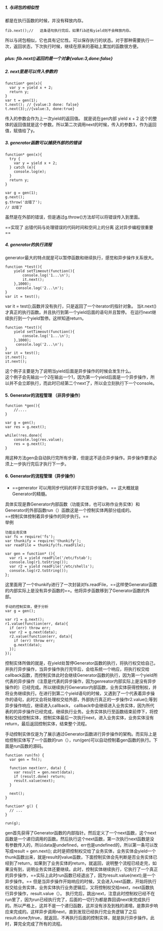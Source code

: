 ##### 1. 与闭包的相似性
都是在执行函数的时候，并没有释放内存。
```
fib.next();//   这条语句执行完后，如果fib还有yield则不会释放内存。
```
所以与闭包相似，它也具有记忆性。可以保存执行的状态。对于那种需要执行一次，返回状态，下次执行时候，继续在原来的基础上累加的函数很方便。
##### plus: fib.next()返回的是一个对象{value:3,done:false}

##### 2.  next里是可以传入参数的
```
function* gen(x){
  var y = yield x + 2;
  return y;
}
var t = gen(1);
t.next(); // {value:3 done: false}
t.next(3);//{value:3, done:true}
```
传入的参数会作为上一次yield的返回值。
就是说在gen内部 yield x + 2 这个的整体的返回值就是这个参数。所以第二次调用next的时候，传入的参数3，作为返回值，赋值给了y。

##### 3. generator函数可以捕获外部的的错误

```
function* gen(x){
  try {
    var y = yield x + 2;
  } catch (e){ 
    console.log(e);
  }
  return y;
}

var g = gen(1);
g.next();
g.throw('出错了');
// 出错了
```

虽然是在外部的错误，但是通过g.throw()方法却可以将错误传入到里面。

==实现了 出错代码与处理错误的代码时间和空间上的分离 这对异步编程很重要==

##### 4. generator的执行流程
generator最大的特点就是可以暂停函数和继续执行，感觉和异步操作关系很大。
```
function *test(){
	yield setTimeout(function(){
		console.log('1...\n');
		it.next();
	},1000);
     console.log('2...\n');
}
var it = test();
```
var it = test();函数并没有执行，只是返回了一个iterator的指针对象。
当it.next()才真正的执行函数。并且执行到第一个yield后面的语句并且暂停。
在运行next继续执行到一个yield暂停。这样知道return。

```
function *test(){
	yield setTimeout(function(){
		console.log('1...\n');
	},1000);
     console.log('2...\n');
}
var it = test();
it.next();
it.next();
```

这个例子主要是为了说明当yield后面是异步操作的时候会发生什么。  
这个例子会先输出一个2在输出一个1，因为第一个yield后面是一个异步操作，所以并不会立即执行，而此时已经第二个next了，所以会立刻执行下一个console。
#### 5. Generator的流程管理 （非异步操作）
```
function *gen(){
    //....
}

var g = gen();
var res = g.next();

while(!res.done){
    console.log(res.value);
    res = g.next();
}
```
用这种方法gen会自动执行完所有步骤，但是这不适合异步操作。异步操作要求必须上一步执行完后才执行下一步。

#### 6. Generator的流程管理（异步操作）

* ==generator 可以用同步代码的样子实现异步操作。==
这大概就是Generator的精髓。

具体实现是靠Generator内部函数（功能实体，也可以称作业务实体）和Generator的外部函数run（）函数这是一个控制实体两部分组成的。  
==控制实体控制着异步操作的同步执行。==  
举例
```
功能业务实体
var fs = require('fs');
var thunkify = require('thunkify');
var readFile = thunkify(fs.readFile);

var gen = function* (){
  var r1 = yield readFile('/etc/fstab');
  console.log(r1.toString());
  var r2 = yield readFile('/etc/shells');
  console.log(r2.toString());
};
```
这里面用了一个thunkify进行了一次封装对fs.readFile，==这样使Generator函数的内部实际上是没有异步函数的==。他将异步函数移到了Generator函数的外部。
```
手动的控制实体，便于分析
var g = gen();

var r1 = g.next();
r1.value(function(err, data){
  if (err) throw err;
  var r2 = g.next(data);
  r2.value(function(err, data){
    if (err) throw err;
    g.next(data);
  });
});
```


控制实体所做的就是，在yield处暂停Generator函数的执行，将执行权交给自己，并执行异步操作，当异步操作执行完毕后，会给系统一个响应，将执行权交给callback函数，而控制实体此时会继续Generator函数的执行，因为第一个yield所代表的异步操作（注意是代表的异步操作，因为genreator内部实际上是没有异步操作的）已经完成。所以继续执行Generator内部函数，业务实体获得控制权，并将业务继续执行。在进行到第二个yield语句的时候，又遇到了一个代表着异步操作的语句，此时又会将处理权交给外部，外部执行真正的一步操作r2.value();等到异步操作响应，继续进入callback， callback中会继续进入业务实体，因为所代表的的异步操作已经完成，继续执行业务。业务实体执行至函数结束前停下，将控制权交给控制实体，控制实体最后一次执行next，进入业务实体，业务实体没有return，最后返回控制实体，结束整个流程。


手动控制实体仅是为了展示通过Generator函数进行异步操作的架构。而实际上是给控制实体写了一个函数的run（），run(gen)可以自动控制着gen函数的执行。下面是run函数的源码。
```
function run(fn) {
  var gen = fn();

  function next(err, data) {
    var result = gen.next(data);
    if (result.done) return;
    result.value(next);
  }

  next();
}

function* g() {
  // ...
}

run(g);
```
gen首先获得了Generator函数的内部指针。然后定义了一个next函数，这个next函数是一个递归调用的函数。然后执行这个next函数，第一次执行next函数是没有参数传入的，所以data是undefined，err也是undefined的，所以第一条可以改写成result = gen.next(); 此时是把控制权交给了业务实体，业务实体会yield一个thunk函数出来，就是result的value函数，下面控制实体会先判断是否业务实体已经到了return，如果到了业务实体的return，就返回，说明整个流程已经走完，如果没有到，说明业务实体还要继续。此时，控制实体继续执行，它执行了一个真正的异步操作，==实际上此时run函数已经退出了，因为result.value(next);是一个异步操作。== 但是当异步操作开始响应的时候，又会进入next函数，开始将执行权交给业务实体，业务实体执行业务逻辑后，又将控制权交给next，next函数执行异步操作，result.value（）。 执行完后，跳出next，注意此时控制权已经不在run里了，因为run已经执行完了，后面的一切行为都是靠回调next来完成执行的。所以严格上，这并不是一个递归函数，这并没有涉及到栈的递增。是靠异步响应来完成的。这样异步调用next，直到发现已经执行完业务逻辑了之后result.done为true，就返回，不再执行后面的控制实体，就是执行异步操作。此时，算完全完成了所有的流程。